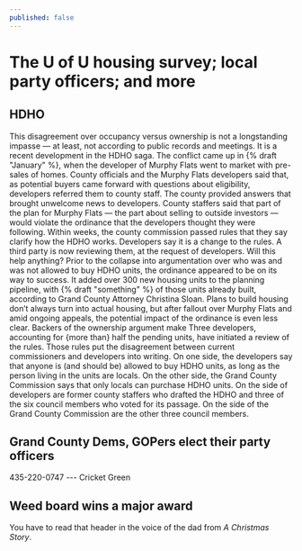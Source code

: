 ```yaml
---
published: false
---
```


# The U of U housing survey; local party officers; and more

## HDHO

This disagreement over occupancy versus ownership is not a longstanding impasse — at least, not according to public records and meetings. It is a recent development in the HDHO saga.
The conflict came up in {% draft "January" %}, when the developer of Murphy Flats went to market with pre-sales of homes. County officials and the Murphy Flats developers said that, as potential buyers came forward with questions about eligibility, developers referred them to county staff.
The county provided answers that brought unwelcome news to developers. County staffers said that part of the plan for Murphy Flats — the part about selling to outside investors — would violate the ordinance that the developers thought they were following.
Within weeks, the county commission passed rules that they say clarify how the HDHO works. Developers say it is a change to the rules. A third party is now reviewing them, at the request of developers.
Will this help anything?
Prior to the collapse into argumentation over who was and was not allowed to buy HDHO units, the ordinance appeared to be on its way to success. It added over 300 new housing units to the planning pipeline, with {% draft "something" %} of those units already built, according to Grand County Attorney Christina Sloan.
Plans to build housing don’t always turn into actual housing, but after fallout over Murphy Flats and amid ongoing appeals, the potential impact of the ordinance is even less clear.
Backers of the ownership argument make 
Three developers, accounting for {more than} half the pending units, have initiated a review of the rules.
Those rules put the disagreement between current commissioners and developers into writing. On one side, the developers say that anyone is (and should be) allowed to buy HDHO units, as long as the person living in the units are locals. On the other side, the Grand County Commission says that only locals can purchase HDHO units.
On the side of developers are former county staffers who drafted the HDHO and three of the six council members who voted for its passage. On the side of the Grand County Commission are the other three council members.

## Grand County Dems, GOPers elect their party officers

435-220-0747 --- Cricket Green

## Weed board wins a major award

You have to read that header in the voice of the dad from *A Christmas Story*.
